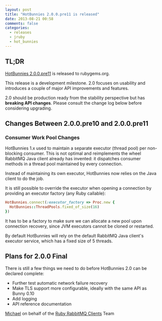 ```yaml
---
layout: post
title: "HotBunnies 2.0.0.pre11 is released"
date: 2013-08-21 00:58
comments: false
categories:
  - releases
  - jruby
  - hot_bunnies
---
```


## TL;DR

[HotBunnies
2.0.0.pre11](https://rubygems.org/gems/hot_bunnies/versions/2.0.0.pre11)
is released to rubygems.org.

This release is a development milestone. 2.0 focuses on usability and introduces a couple of
major API improvements and features.

2.0 should be production ready from the stability perspective but has **breaking API changes**.
Please consult the change log below before considering upgrading.


## Changes Between 2.0.0.pre10 and 2.0.0.pre11

### Consumer Work Pool Changes

HotBunnies 1.x used to maintain a separate executor (thread pool) per non-blocking
consumer. This is not optimal and reimplements the wheel RabbitMQ Java client
already has invented: it dispatches consumer methods in a thread pool maintained
by every connection.

Instead of maintaining its own executor, HotBunnies now relies on the Java client
to do the job.

It is still possible to override the executor when opening a connection by
providing an executor factory (any Ruby callable):

``` ruby
HotBunnies.connect(:executor_factory => Proc.new {
  HotBunnies::ThreadPools.fixed_of_size(16)
})
```

It has to be a factory to make sure we can allocate a new pool upon connection
recovery, since JVM executors cannot be cloned or restarted.

By default HotBunnies will rely on the default RabbitMQ Java client's
executor service, which has a fixed size of 5 threads.


## Plans for 2.0.0 Final

There is still a few things we need to do before HotBunnies 2.0 can be declared complete:

 * Further test automatic network failure recovery
 * Make TLS support more configurable, ideally with the same API as Bunny 0.10
 * Add logging
 * API reference documentation


[Michael](http://twitter.com/michaelklishin) on behalf of the [Ruby RabbitMQ Clients](http://github.com/ruby-amqp) Team
